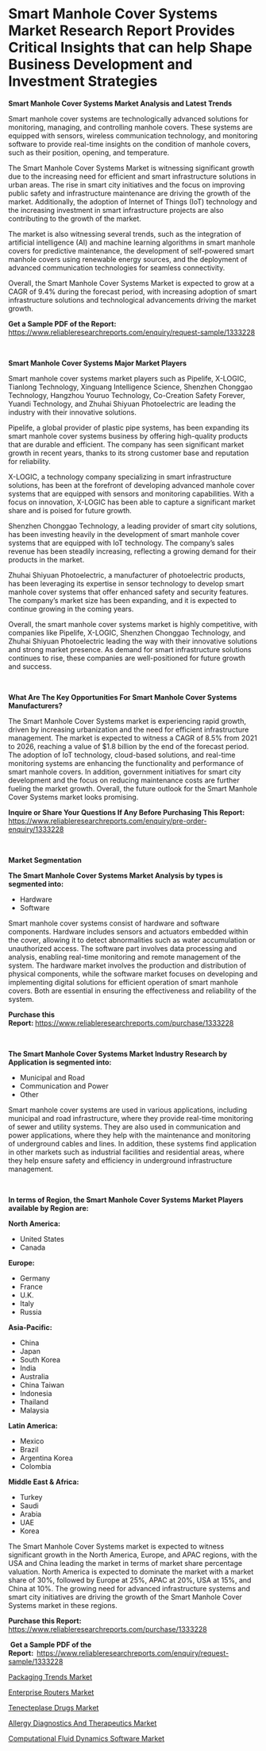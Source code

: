 <p><h1>Smart Manhole Cover Systems Market Research Report Provides Critical Insights that can help Shape Business Development and Investment Strategies</h1></p><p><strong>Smart Manhole Cover Systems Market Analysis and Latest Trends</strong></p>
<p><p>Smart manhole cover systems are technologically advanced solutions for monitoring, managing, and controlling manhole covers. These systems are equipped with sensors, wireless communication technology, and monitoring software to provide real-time insights on the condition of manhole covers, such as their position, opening, and temperature.</p><p>The Smart Manhole Cover Systems Market is witnessing significant growth due to the increasing need for efficient and smart infrastructure solutions in urban areas. The rise in smart city initiatives and the focus on improving public safety and infrastructure maintenance are driving the growth of the market. Additionally, the adoption of Internet of Things (IoT) technology and the increasing investment in smart infrastructure projects are also contributing to the growth of the market.</p><p>The market is also witnessing several trends, such as the integration of artificial intelligence (AI) and machine learning algorithms in smart manhole covers for predictive maintenance, the development of self-powered smart manhole covers using renewable energy sources, and the deployment of advanced communication technologies for seamless connectivity.</p><p>Overall, the Smart Manhole Cover Systems Market is expected to grow at a CAGR of 9.4% during the forecast period, with increasing adoption of smart infrastructure solutions and technological advancements driving the market growth.</p></p>
<p><strong>Get a Sample PDF of the Report:&nbsp;</strong> <a href="https://www.reliableresearchreports.com/enquiry/request-sample/1333228">https://www.reliableresearchreports.com/enquiry/request-sample/1333228</a></p>
<p>&nbsp;</p>
<p><strong>Smart Manhole Cover Systems Major Market Players</strong></p>
<p><p>Smart manhole cover systems market players such as Pipelife, X-LOGIC, Tianlong Technology, Xinguang Intelligence Science, Shenzhen Chonggao Technology, Hangzhou Youruo Technology, Co-Creation Safety Forever, Yuandi Technology, and Zhuhai Shiyuan Photoelectric are leading the industry with their innovative solutions.</p><p>Pipelife, a global provider of plastic pipe systems, has been expanding its smart manhole cover systems business by offering high-quality products that are durable and efficient. The company has seen significant market growth in recent years, thanks to its strong customer base and reputation for reliability.</p><p>X-LOGIC, a technology company specializing in smart infrastructure solutions, has been at the forefront of developing advanced manhole cover systems that are equipped with sensors and monitoring capabilities. With a focus on innovation, X-LOGIC has been able to capture a significant market share and is poised for future growth.</p><p>Shenzhen Chonggao Technology, a leading provider of smart city solutions, has been investing heavily in the development of smart manhole cover systems that are equipped with IoT technology. The company’s sales revenue has been steadily increasing, reflecting a growing demand for their products in the market.</p><p>Zhuhai Shiyuan Photoelectric, a manufacturer of photoelectric products, has been leveraging its expertise in sensor technology to develop smart manhole cover systems that offer enhanced safety and security features. The company’s market size has been expanding, and it is expected to continue growing in the coming years.</p><p>Overall, the smart manhole cover systems market is highly competitive, with companies like Pipelife, X-LOGIC, Shenzhen Chonggao Technology, and Zhuhai Shiyuan Photoelectric leading the way with their innovative solutions and strong market presence. As demand for smart infrastructure solutions continues to rise, these companies are well-positioned for future growth and success.</p></p>
<p>&nbsp;</p>
<p><strong>What Are The Key Opportunities For Smart Manhole Cover Systems Manufacturers?</strong></p>
<p><p>The Smart Manhole Cover Systems market is experiencing rapid growth, driven by increasing urbanization and the need for efficient infrastructure management. The market is expected to witness a CAGR of 8.5% from 2021 to 2026, reaching a value of $1.8 billion by the end of the forecast period. The adoption of IoT technology, cloud-based solutions, and real-time monitoring systems are enhancing the functionality and performance of smart manhole covers. In addition, government initiatives for smart city development and the focus on reducing maintenance costs are further fueling the market growth. Overall, the future outlook for the Smart Manhole Cover Systems market looks promising.</p></p>
<p><strong>Inquire or Share Your Questions If Any Before Purchasing This Report:</strong> <a href="https://www.reliableresearchreports.com/enquiry/pre-order-enquiry/1333228">https://www.reliableresearchreports.com/enquiry/pre-order-enquiry/1333228</a></p>
<p>&nbsp;</p>
<p><strong>Market Segmentation</strong></p>
<p><strong>The Smart Manhole Cover Systems Market Analysis by types is segmented into:</strong></p>
<p><ul><li>Hardware</li><li>Software</li></ul></p>
<p><p>Smart manhole cover systems consist of hardware and software components. Hardware includes sensors and actuators embedded within the cover, allowing it to detect abnormalities such as water accumulation or unauthorized access. The software part involves data processing and analysis, enabling real-time monitoring and remote management of the system. The hardware market involves the production and distribution of physical components, while the software market focuses on developing and implementing digital solutions for efficient operation of smart manhole covers. Both are essential in ensuring the effectiveness and reliability of the system.</p></p>
<p><strong>Purchase this Report:&nbsp;</strong><a href="https://www.reliableresearchreports.com/purchase/1333228">https://www.reliableresearchreports.com/purchase/1333228</a></p>
<p>&nbsp;</p>
<p><strong>The Smart Manhole Cover Systems Market Industry Research by Application is segmented into:</strong></p>
<p><ul><li>Municipal and Road</li><li>Communication and Power</li><li>Other</li></ul></p>
<p><p>Smart manhole cover systems are used in various applications, including municipal and road infrastructure, where they provide real-time monitoring of sewer and utility systems. They are also used in communication and power applications, where they help with the maintenance and monitoring of underground cables and lines. In addition, these systems find application in other markets such as industrial facilities and residential areas, where they help ensure safety and efficiency in underground infrastructure management.</p></p>
<p>&nbsp;</p>
<p><strong>In terms of Region, the Smart Manhole Cover Systems Market Players available by Region are:</strong></p>
<p>
    <p> <strong> North America: </strong>
        <ul>
            <li>United States</li>
            <li>Canada</li>
        </ul>
        </p> 
    <p> <strong> Europe: </strong>
        <ul>
            <li>Germany</li>
            <li>France</li>
            <li>U.K.</li>
            <li>Italy</li>
            <li>Russia</li>
        </ul>
        </p> 
    <p> <strong> Asia-Pacific: </strong>
        <ul>
            <li>China</li>
            <li>Japan</li>
            <li>South Korea</li>
            <li>India</li>
            <li>Australia</li>
            <li>China Taiwan</li>
            <li>Indonesia</li>
            <li>Thailand</li>
            <li>Malaysia</li>
        </ul>
        </p> 
    <p> <strong> Latin America: </strong>
        <ul>
            <li>Mexico</li>
            <li>Brazil</li>
            <li>Argentina Korea</li>
            <li>Colombia</li>
        </ul>
        </p> 
    <p> <strong> Middle East & Africa: </strong>
        <ul>
            <li>Turkey</li>
            <li>Saudi</li>
            <li>Arabia</li>
            <li>UAE</li>
            <li>Korea</li>
        </ul>
    </p>
    </p>
<p><p>The Smart Manhole Cover Systems market is expected to witness significant growth in the North America, Europe, and APAC regions, with the USA and China leading the market in terms of market share percentage valuation. North America is expected to dominate the market with a market share of 30%, followed by Europe at 25%, APAC at 20%, USA at 15%, and China at 10%. The growing need for advanced infrastructure systems and smart city initiatives are driving the growth of the Smart Manhole Cover Systems market in these regions.</p></p>
<p><strong>Purchase this Report: </strong><a href="https://www.reliableresearchreports.com/purchase/1333228">https://www.reliableresearchreports.com/purchase/1333228</a></p>
<p>&nbsp;<strong>Get a Sample PDF of the Report:&nbsp;&nbsp;</strong><a href="https://www.reliableresearchreports.com/enquiry/request-sample/1333228">https://www.reliableresearchreports.com/enquiry/request-sample/1333228</a></p>
<p><strong></strong></p>
<p><p><a href="https://medium.com/@ethanmendoza76/packaging-trends-market-trends-forecast-and-competitive-analysis-to-2031-502905239074">Packaging Trends Market</a></p><p><a href="https://medium.com/@ethanmendoza76/enterprise-routers-market-furnishes-information-on-market-share-market-trends-and-market-growth-0180588833d0">Enterprise Routers Market</a></p><p><a href="https://medium.com/@ethanmendoza76/tenecteplase-drugs-market-furnishes-information-on-market-share-market-trends-and-market-growth-59c684362a54">Tenecteplase Drugs Market</a></p><p><a href="https://medium.com/@ethanmendoza76/allergy-diagnostics-and-therapeutics-market-comprehensive-assessment-by-type-application-and-bd25339c527d">Allergy Diagnostics And Therapeutics Market</a></p><p><a href="https://medium.com/@ethanmendoza76/computational-fluid-dynamics-software-market-research-report-its-history-and-forecast-2024-to-2031-8361c1069dfc">Computational Fluid Dynamics Software Market</a></p></p>